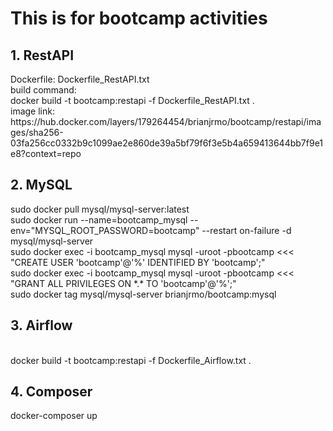 <h1>This is for bootcamp activities</h1>

<h2>1. RestAPI</h2>
Dockerfile: Dockerfile_RestAPI.txt
<br>
build command: 
<br>
docker build -t bootcamp:restapi -f Dockerfile_RestAPI.txt .
<br>
image link: https://hub.docker.com/layers/179264454/brianjrmo/bootcamp/restapi/images/sha256-03fa256cc0332b9c1099ae2e860de39a5bf79f6f3e5b4a659413644bb7f9e1e8?context=repo
<br>


<h2>2. MySQL</h2>
sudo docker pull mysql/mysql-server:latest
<br>
sudo docker run --name=bootcamp_mysql --env="MYSQL_ROOT_PASSWORD=bootcamp" --restart on-failure -d mysql/mysql-server
<br>
sudo docker exec -i bootcamp_mysql mysql -uroot -pbootcamp <<< "CREATE USER 'bootcamp'@'%' IDENTIFIED BY 'bootcamp';"
<br>
sudo docker exec -i bootcamp_mysql mysql -uroot -pbootcamp <<< "GRANT ALL PRIVILEGES ON *.* TO 'bootcamp'@'%';"
<br>
sudo docker tag mysql/mysql-server brianjrmo/bootcamp:mysql

<h2>3. Airflow</h2>
<br>
docker build -t bootcamp:restapi -f Dockerfile_Airflow.txt .

<h2>4. Composer</h2>
docker-composer up
